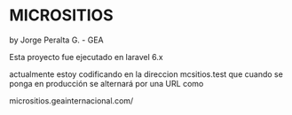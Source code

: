 # MICROSITIOS 
by Jorge Peralta G. - GEA

Esta proyecto fue ejecutado en laravel 6.x

actualmente estoy codificando en la direccion mcsitios.test
que cuando se ponga en producción se alternará por una URL como 

micrositios.geainternacional.com/
